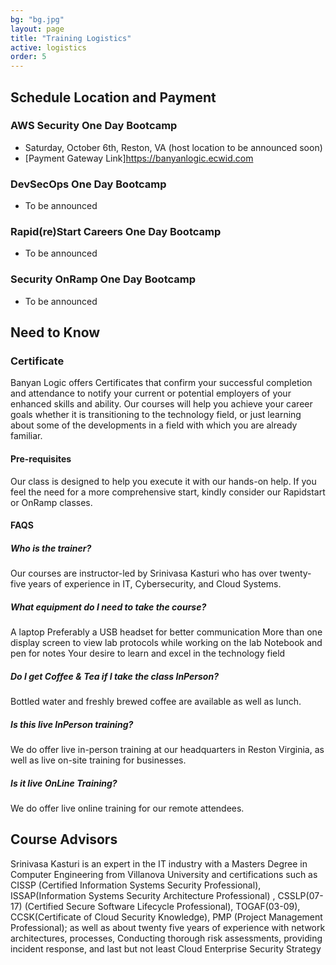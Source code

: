 ```yaml
---
bg: "bg.jpg"
layout: page
title: "Training Logistics"
active: logistics
order: 5
---
```

## Schedule Location and Payment
### AWS Security One Day Bootcamp
* Saturday, October  6th, Reston, VA (host location to be announced soon)
* [Payment Gateway Link]https://banyanlogic.ecwid.com

### DevSecOps One Day Bootcamp
* To be announced

### Rapid(re)Start Careers One Day Bootcamp
* To be announced

### Security OnRamp One Day Bootcamp
* To be announced

## Need to Know
### Certificate
Banyan Logic offers Certificates that confirm your successful completion and attendance to notify your current or potential employers of your enhanced skills and ability.
Our courses will help you achieve your career goals whether it is transitioning to the technology field, or just learning about some of the developments in a field with which you are already familiar.
#### Pre-requisites
Our class is designed to help you execute it with our hands-on help. If you feel the need for a more comprehensive start, kindly consider our Rapidstart or OnRamp classes.
#### FAQS
##### Who is the trainer?
Our courses are instructor-led by Srinivasa Kasturi who has over twenty-five years of experience in IT, Cybersecurity, and Cloud Systems.
##### What equipment do I need to take the course?
A laptop
Preferably a USB headset for better communication
More than one display screen to view lab protocols while working on the lab
Notebook and pen for notes
Your desire to learn and excel in the technology field
##### Do I get Coffee & Tea if I take the class InPerson?
Bottled water and freshly brewed coffee are available as well as lunch.
##### Is this live InPerson training?
We do offer live in-person training at our headquarters in Reston Virginia, as well as live on-site training for businesses.
##### Is it live OnLine Training?
We do offer live online training for our remote attendees.

## Course Advisors
Srinivasa Kasturi is an expert in the IT industry with a Masters Degree in Computer Engineering from Villanova University and certifications such as CISSP (Certified Information Systems Security Professional), ISSAP(Information Systems Security Architecture Professional) , CSSLP(07-17) (Certified Secure Software Lifecycle Professional), TOGAF(03-09), CCSK(Certificate of Cloud Security Knowledge), PMP (Project Management Professional); as well as about twenty five years of experience with network architectures, processes, Conducting thorough risk assessments, providing incident response, and last but not least Cloud Enterprise Security Strategy 

